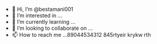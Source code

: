 - 👋 Hi, I’m @bestamani001
- 👀 I’m interested in ...
- 🌱 I’m currently learning ...
- 💞️ I’m looking to collaborate on ...
- 📫 How to reach me ...89044534312
845rtyeir krykw rth
<!---tdh
bestamani001/bestamani001 is a ✨ special ✨ repository because its `README.md` (this file) appears on your GitHub profile.
You can click the Preview link to take a look at your changes.
--->
